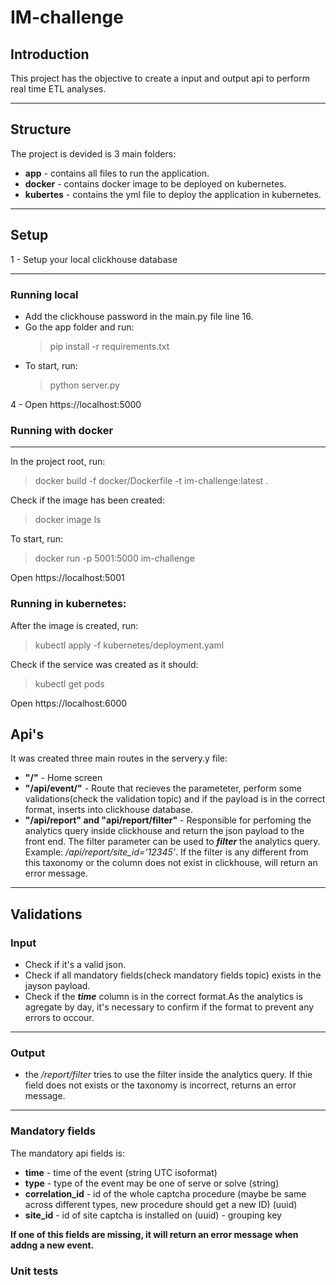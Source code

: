 # IM-challenge

## Introduction

This project has the objective to create a input and output api to perform real time ETL analyses.
***
## Structure

The project is devided is 3 main folders:
- **app** - contains all files to run the application.
- **docker** - contains docker image to be deployed on kubernetes.
- **kubertes** - contains the yml file to deploy the application in kubernetes.
***
## Setup

1 - Setup your local clickhouse database
***
### Running local
 
- Add the clickhouse password in the main.py file line 16.
- Go the app folder and run:
    >pip install -r requirements.txt
- To start, run:
    > python server.py


4 - Open https://localhost:5000

### Running with docker
***
In the project root, run:

>docker build -f docker/Dockerfile -t im-challenge:latest .

Check if the image has been created:

>docker image ls

To start, run:

> docker run -p 5001:5000 im-challenge

Open https://localhost:5001

### Running in kubernetes:

After the image is created, run:

> kubectl apply -f kubernetes/deployment.yaml

Check if the service was created as it should:

> kubectl get pods

Open https://localhost:6000

## Api's

It was created three main routes in the servery.y file:
- **"/"** - Home screen
- **"/api/event/<event>"** - Route that recieves the parameteter, perform some validations(check the validation topic) and if the payload is in the correct format, inserts into clickhouse database.
- **"/api/report" and "api/report/filter"** - Responsible for perfoming the analytics query inside clickhouse and return the json payload to the front end. The filter parameter can be used to ***filter*** the analytics query. Example: */api/report/site_id='12345'*. If the filter is any different from this taxonomy or the column does not exist in clickhouse, will return an error message.
***
## Validations

### Input

- Check if it's a valid json.
- Check if all mandatory fields(check mandatory fields topic) exists in the jayson payload.
- Check if the ***time*** column is in the correct format.As the analytics is agregate by day, it's necessary to confirm if the format to prevent any errors to occour.
***
### Output

- the */report/filter* tries to use the filter inside the analytics query. If thie field does not exists or the taxonomy is incorrect, returns an error message.
***
### Mandatory fields

The mandatory api fields is:
- **time** - time of the event (string UTC isoformat)
- **type** - type of the event may be one of serve or solve (string)
- **correlation_id** - id of the whole captcha procedure (maybe be same across different types, new procedure should get a new ID) (uuid)
- **site_id** - id of site captcha is installed on (uuid) - grouping key

**If one of this fields are missing, it will return an error message when addng a new event.**

### Unit tests

